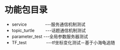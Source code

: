 # 功能包目录

* service      　　　　---服务通信机制测试
* topic_turtle  　　   ---话题通信机制测试
* parameter_test       ---全局参数服务器测试
* TF_test     　　　　 ---tf坐标变化测试－基于小海龟追随
